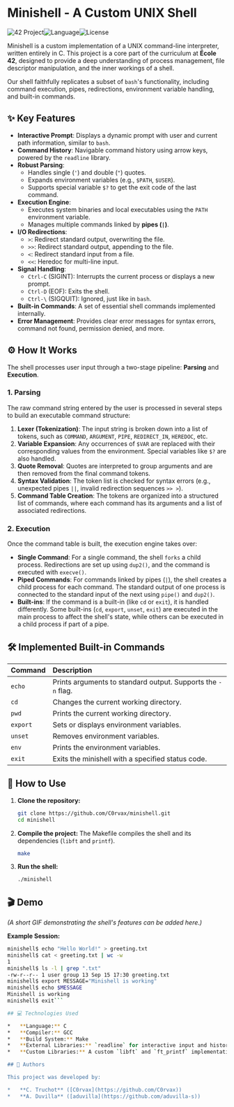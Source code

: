 # Minishell - A Custom UNIX Shell

![42 Project](https://img.shields.io/badge/42%20Project-Minishell-blue)![Language](https://img.shields.io/badge/Language-C-informational)![License](https://img.shields.io/badge/License-MIT-green)

Minishell is a custom implementation of a UNIX command-line interpreter, written entirely in C. This project is a core part of the curriculum at **École 42**, designed to provide a deep understanding of process management, file descriptor manipulation, and the inner workings of a shell.

Our shell faithfully replicates a subset of `bash`'s functionality, including command execution, pipes, redirections, environment variable handling, and built-in commands.

## ✨ Key Features

*   **Interactive Prompt**: Displays a dynamic prompt with user and current path information, similar to `bash`.
*   **Command History**: Navigable command history using arrow keys, powered by the `readline` library.
*   **Robust Parsing**:
    *   Handles single (`'`) and double (`"`) quotes.
    *   Expands environment variables (e.g., `$PATH`, `$USER`).
    *   Supports special variable `$?` to get the exit code of the last command.
*   **Execution Engine**:
    *   Executes system binaries and local executables using the `PATH` environment variable.
    *   Manages multiple commands linked by **pipes (`|`)**.
*   **I/O Redirections**:
    *   `>`: Redirect standard output, overwriting the file.
    *   `>>`: Redirect standard output, appending to the file.
    *   `<`: Redirect standard input from a file.
    *   `<<`: Heredoc for multi-line input.
*   **Signal Handling**:
    *   `Ctrl-C` (SIGINT): Interrupts the current process or displays a new prompt.
    *   `Ctrl-D` (EOF): Exits the shell.
    *   `Ctrl-\` (SIGQUIT): Ignored, just like in `bash`.
*   **Built-in Commands**: A set of essential shell commands implemented internally.
*   **Error Management**: Provides clear error messages for syntax errors, command not found, permission denied, and more.

## ⚙️ How It Works

The shell processes user input through a two-stage pipeline: **Parsing** and **Execution**.

### 1. Parsing
The raw command string entered by the user is processed in several steps to build an executable command structure:

1.  **Lexer (Tokenization)**: The input string is broken down into a list of tokens, such as `COMMAND`, `ARGUMENT`, `PIPE`, `REDIRECT_IN`, `HEREDOC`, etc.
2.  **Variable Expansion**: Any occurrences of `$VAR` are replaced with their corresponding values from the environment. Special variables like `$?` are also handled.
3.  **Quote Removal**: Quotes are interpreted to group arguments and are then removed from the final command tokens.
4.  **Syntax Validation**: The token list is checked for syntax errors (e.g., unexpected pipes `||`, invalid redirection sequences `>> >`).
5.  **Command Table Creation**: The tokens are organized into a structured list of commands, where each command has its arguments and a list of associated redirections.

### 2. Execution
Once the command table is built, the execution engine takes over:

*   **Single Command**: For a single command, the shell `forks` a child process. Redirections are set up using `dup2()`, and the command is executed with `execve()`.
*   **Piped Commands**: For commands linked by pipes (`|`), the shell creates a child process for each command. The standard output of one process is connected to the standard input of the next using `pipe()` and `dup2()`.
*   **Built-ins**: If the command is a built-in (like `cd` or `exit`), it is handled differently. Some built-ins (`cd`, `export`, `unset`, `exit`) are executed in the main process to affect the shell's state, while others can be executed in a child process if part of a pipe.

## 🛠️ Implemented Built-in Commands

| Command | Description |
| :--- | :--- |
| `echo` | Prints arguments to standard output. Supports the `-n` flag. |
| `cd` | Changes the current working directory. |
| `pwd` | Prints the current working directory. |
| `export` | Sets or displays environment variables. |
| `unset` | Removes environment variables. |
| `env` | Prints the environment variables. |
| `exit` | Exits the minishell with a specified status code. |

## 🚀 How to Use

1.  **Clone the repository:**
    ```bash
    git clone https://github.com/C0rvax/minishell.git
    cd minishell
    ```

2.  **Compile the project:**
    The Makefile compiles the shell and its dependencies (`libft` and `printf`).
    ```bash
    make
    ```

3.  **Run the shell:**
    ```bash
    ./minishell
    ```

## 🎬 Demo

*(A short GIF demonstrating the shell's features can be added here.)*

**Example Session:**
```bash
minishell$ echo "Hello World!" > greeting.txt
minishell$ cat < greeting.txt | wc -w
1
minishell$ ls -l | grep ".txt"
-rw-r--r-- 1 user group 13 Sep 15 17:30 greeting.txt
minishell$ export MESSAGE="Minishell is working"
minishell$ echo $MESSAGE
Minishell is working
minishell$ exit```

## 💻 Technologies Used

*   **Language:** C
*   **Compiler:** GCC
*   **Build System:** Make
*   **External Libraries:** `readline` for interactive input and history.
*   **Custom Libraries:** A custom `libft` and `ft_printf` implementation as per 42's requirements.

## 👥 Authors

This project was developed by:

*   **C. Truchot** ([C0rvax](https://github.com/C0rvax))
*   **A. Duvilla** ([aduvilla](https://github.com/aduvilla-s))
